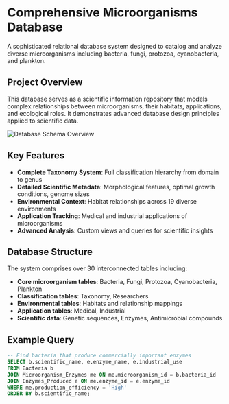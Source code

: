 # Comprehensive Microorganisms Database

A sophisticated relational database system designed to catalog and analyze diverse microorganisms including bacteria, fungi, protozoa, cyanobacteria, and plankton.

## Project Overview

This database serves as a scientific information repository that models complex relationships between microorganisms, their habitats, applications, and ecological roles. It demonstrates advanced database design principles applied to scientific data.

![Database Schema Overview](https://via.placeholder.com/800x400?text=Database+Schema+Diagram)

## Key Features

- **Complete Taxonomy System**: Full classification hierarchy from domain to genus
- **Detailed Scientific Metadata**: Morphological features, optimal growth conditions, genome sizes
- **Environmental Context**: Habitat relationships across 19 diverse environments
- **Application Tracking**: Medical and industrial applications of microorganisms
- **Advanced Analysis**: Custom views and queries for scientific insights

## Database Structure

The system comprises over 30 interconnected tables including:

- **Core microorganism tables**: Bacteria, Fungi, Protozoa, Cyanobacteria, Plankton
- **Classification tables**: Taxonomy, Researchers
- **Environmental tables**: Habitats and relationship mappings
- **Application tables**: Medical, Industrial
- **Scientific data**: Genetic sequences, Enzymes, Antimicrobial compounds

## Example Query

```sql
-- Find bacteria that produce commercially important enzymes
SELECT b.scientific_name, e.enzyme_name, e.industrial_use
FROM Bacteria b
JOIN Microorganism_Enzymes me ON me.microorganism_id = b.bacteria_id 
JOIN Enzymes_Produced e ON me.enzyme_id = e.enzyme_id
WHERE me.production_efficiency = 'High'
ORDER BY b.scientific_name;

